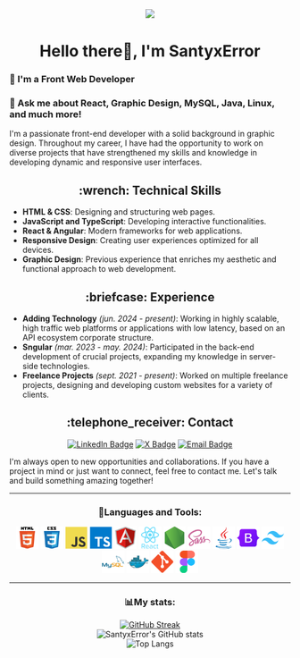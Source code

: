 <div id="header" align="center">
  <img src="https://media.giphy.com/media/zyclIRxMwlY40/giphy.gif" width="200" />
  <h1 align="center">Hello there👋, I'm SantyxError</h1>

  <h3 align="left">🚀 I'm a Front Web Developer</h3>
  <h3 align="left">💬 Ask me about React, Graphic Design, MySQL, Java, Linux, and much more!</h3>
  <p align="left">I'm a passionate front-end developer with a solid background in graphic design. Throughout my career, I have had the opportunity to work on diverse projects that have strengthened my skills and knowledge in developing dynamic and responsive user interfaces.</p>
  <h2>:wrench: Technical Skills</h2>
  <ul align="left">
    <li><strong>HTML & CSS</strong>: Designing and structuring web pages.</li>
    <li><strong>JavaScript and TypeScript</strong>: Developing interactive functionalities.</li>
    <li><strong>React & Angular</strong>: Modern frameworks for web applications.</li>
    <li><strong>Responsive Design</strong>: Creating user experiences optimized for all devices.</li>
    <li><strong>Graphic Design</strong>: Previous experience that enriches my aesthetic and functional approach to web development.</li>
  </ul>
  <h2>:briefcase: Experience</h2>
  <ul align="left">
    <li><strong>Adding Technology</strong> <i>(jun. 2024 - present)</i>: Working in highly scalable, high traffic web platforms or applications with low latency, based on an API ecosystem corporate structure.</li>
    <li><strong>Sngular</strong> <i>(mar. 2023 - may. 2024)</i>: Participated in the back-end development of crucial projects, expanding my knowledge in server-side technologies.</li>
    <li><strong>Freelance Projects</strong> <i>(sept. 2021 - present)</i>: Worked on multiple freelance projects, designing and developing custom websites for a variety of clients.</li>
  </ul>
  <h2>:telephone_receiver: Contact</h2>


<a href="https://www.linkedin.com/in/santiago-benito-maldonado/" rel="nofollow" target="_blank"> <img src="https://img.shields.io/badge/LinkedIn-blue?style=for-the-badge&logo=linkedin&logoColor=white" alt="LinkedIn Badge"/></a>
<a href="https://x.com/santyx_error" rel="nofollow" target="_blank"> <img src="https://img.shields.io/badge/X-%23000000.svg?style=for-the-badge&logo=X&logoColor=white" alt="X Badge"/></a>
<a href="mailto:sanbemal@gmail.com" rel="nofollow" target="_blank">  <img src="https://img.shields.io/badge/Email-%23D44638.svg?style=for-the-badge&logo=gmail&logoColor=white" alt="Email Badge"/></a>

  <p align="left">I'm always open to new opportunities and collaborations. If you have a project in mind or just want to connect, feel free to contact me. Let's talk and build something amazing together!</p>
</div>
<hr>
<div align="center">
  <h3>🔨Languages and Tools:</h3>
  <div align="center">
    <img src="https://github.com/devicons/devicon/blob/master/icons/html5/html5-original-wordmark.svg" title="HTML5" alt="HTML5" width="40" height="40">
    <img src="https://github.com/devicons/devicon/blob/master/icons/css3/css3-original-wordmark.svg" title="CSS3" alt="CSS3" width="40" height="40">
    <img src="https://github.com/devicons/devicon/blob/master/icons/javascript/javascript-original.svg" title="JavaScript" alt="JavaScript" width="40" height="40">
    <img src="https://github.com/devicons/devicon/blob/master/icons/typescript/typescript-original.svg" title="TypeScript" alt="TypeScript" width="40" height="40">
    <img src="https://github.com/devicons/devicon/blob/master/icons/angularjs/angularjs-original.svg" title="AngularJS" alt="AngularJS" width="40" height="40">
    <img src="https://github.com/devicons/devicon/blob/master/icons/react/react-original-wordmark.svg" title="React" alt="React" width="40" height="40">
    <img src="https://github.com/devicons/devicon/blob/master/icons/nodejs/nodejs-original.svg" title="NodeJS" alt="NodeJS" width="40" height="40">
    <img src="https://github.com/devicons/devicon/blob/master/icons/sass/sass-original.svg" title="Sass" alt="Sass" width="40" height="40">
    <img src="https://github.com/devicons/devicon/blob/master/icons/java/java-original.svg" title="Java" alt="Java" width="40" height="40">
    <img src="https://github.com/devicons/devicon/blob/master/icons/bootstrap/bootstrap-original.svg" title="Bootstrap" alt="Bootstrap" width="40" height="40">
    <img src="https://github.com/devicons/devicon/blob/master/icons/tailwindcss/tailwindcss-original.svg" title="TailwindCSS" alt="TailwindCSS" width="40" height="40">
    <img src="https://github.com/devicons/devicon/blob/master/icons/mysql/mysql-original-wordmark.svg" title="MySQL" alt="MySQL" width="40" height="40">
    <img src="https://github.com/devicons/devicon/blob/master/icons/docker/docker-original.svg" title="Docker" alt="Docker" width="40" height="40">
    <img src="https://github.com/devicons/devicon/blob/master/icons/git/git-original.svg" title="Git" alt="Git" width="40" height="40">
    <img src="https://github.com/devicons/devicon/blob/master/icons/figma/figma-original.svg" title="Figma" alt="Figma" width="40" height="40">
    
  </div>
</div>
<hr>
<div align="center">
  <h3 align="center">📊My stats:</h3>
  <a href="https://git.io/streak-stats"><img src="http://github-readme-streak-stats.herokuapp.com?user=santyxerror&theme=dark&date_format=j%2Fn%5B%2FY%5D" alt="GitHub Streak"></a>
  <br>
  <img src="https://github-readme-stats.vercel.app/api?username=santyxerror&show_icons=true&theme=radical" alt="SantyxError's GitHub stats">
  <br>
  <img src="https://github-readme-stats.vercel.app/api/top-langs/?username=santyxerror&layout=compact" alt="Top Langs">
</div>

